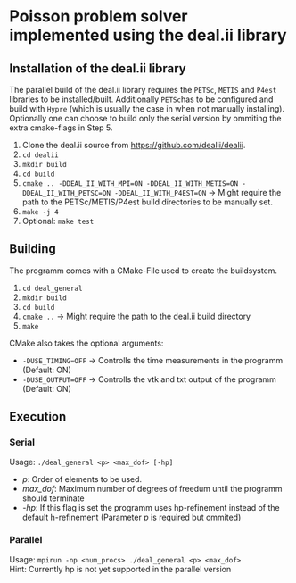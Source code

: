 # Poisson problem solver implemented using the deal.ii library

## Installation of the deal.ii library
The parallel build of the deal.ii library requires the `PETSc`, `METIS` and `P4est` libraries to be installed/built. Additionally `PETSc`has to be configured and build with `Hypre`  (which is usually the case in when not manually installing).
Optionally one can choose to build only the serial version by ommiting the extra cmake-flags in Step 5.
1. Clone the deal.ii source from https://github.com/dealii/dealii.
2. `cd dealii`
3. `mkdir build`
4. `cd build`
5. `cmake .. -DDEAL_II_WITH_MPI=ON -DDEAL_II_WITH_METIS=ON -DDEAL_II_WITH_PETSC=ON -DDEAL_II_WITH_P4EST=ON` -> Might require the path to the PETSc/METIS/P4est build directories to be manually set.
6. `make -j 4`
7. Optional: `make test`

## Building
The programm comes with a CMake-File used to create the buildsystem.
1. `cd deal_general`
2. `mkdir build`
3. `cd build`
4. `cmake ..` -> Might require the path to the deal.ii build directory
5. `make`

CMake also takes the optional arguments:
- `-DUSE_TIMING=OFF` -> Controlls the time measurements in the programm (Default: ON)
- `-DUSE_OUTPUT=OFF` -> Controlls the vtk and txt output of the programm (Default: ON)

## Execution
### Serial
Usage: `./deal_general <p> <max_dof> [-hp]`
- _p_: Order of elements to be used.
- _max\_dof_: Maximum number of degrees of freedum until the programm should terminate 
- _-hp_: If this flag is set the programm uses hp-refinement instead of the default h-refinement (Parameter _p_ is required but ommited)

### Parallel
Usage: `mpirun -np <num_procs> ./deal_general <p> <max_dof>`    
Hint: Currently hp is not yet supported in the parallel version